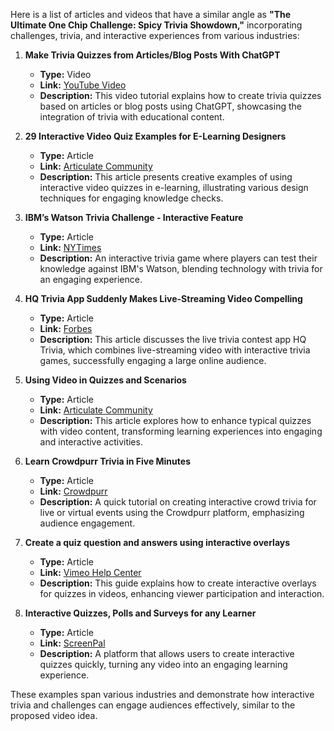 Here is a list of articles and videos that have a similar angle as **"The Ultimate One Chip Challenge: Spicy Trivia Showdown,"** incorporating challenges, trivia, and interactive experiences from various industries:

1. **Make Trivia Quizzes from Articles/Blog Posts With ChatGPT**  
   - **Type:** Video  
   - **Link:** [YouTube Video](https://www.youtube.com/watch?v=JrATuWuQdBo)  
   - **Description:** This video tutorial explains how to create trivia quizzes based on articles or blog posts using ChatGPT, showcasing the integration of trivia with educational content.

2. **29 Interactive Video Quiz Examples for E-Learning Designers**  
   - **Type:** Article  
   - **Link:** [Articulate Community](https://community.articulate.com/blog/challenge-recaps/29-interactive-video-quiz-examples-for-e-learning-designers-258/1086014)  
   - **Description:** This article presents creative examples of using interactive video quizzes in e-learning, illustrating various design techniques for engaging knowledge checks.

3. **IBM’s Watson Trivia Challenge - Interactive Feature**  
   - **Type:** Article  
   - **Link:** [NYTimes](https://www.nytimes.com/interactive/2010/06/16/magazine/watson-trivia-game.html)  
   - **Description:** An interactive trivia game where players can test their knowledge against IBM's Watson, blending technology with trivia for an engaging experience.

4. **HQ Trivia App Suddenly Makes Live-Streaming Video Compelling**  
   - **Type:** Article  
   - **Link:** [Forbes](https://www.forbes.com/sites/willburns/2017/12/19/hq-trivia-app-suddenly-makes-live-streaming-video-compelling/)  
   - **Description:** This article discusses the live trivia contest app HQ Trivia, which combines live-streaming video with interactive trivia games, successfully engaging a large online audience.

5. **Using Video in Quizzes and Scenarios**  
   - **Type:** Article  
   - **Link:** [Articulate Community](https://community.articulate.com/blog/e-learning-challenges/using-video-in-quizzes-and-scenarios-365/1098566)  
   - **Description:** This article explores how to enhance typical quizzes with video content, transforming learning experiences into engaging and interactive activities.

6. **Learn Crowdpurr Trivia in Five Minutes**  
   - **Type:** Article  
   - **Link:** [Crowdpurr](https://crowdpurr.zendesk.com/hc/en-us/articles/4403697939597-Learn-Crowdpurr-Trivia-in-Five-Minutes)  
   - **Description:** A quick tutorial on creating interactive crowd trivia for live or virtual events using the Crowdpurr platform, emphasizing audience engagement.

7. **Create a quiz question and answers using interactive overlays**  
   - **Type:** Article  
   - **Link:** [Vimeo Help Center](https://help.vimeo.com/hc/en-us/articles/12426938944657-Create-a-quiz-question-and-answers-using-interactive-overlays)  
   - **Description:** This guide explains how to create interactive overlays for quizzes in videos, enhancing viewer participation and interaction.

8. **Interactive Quizzes, Polls and Surveys for any Learner**  
   - **Type:** Article  
   - **Link:** [ScreenPal](https://screenpal.com/quizzing)  
   - **Description:** A platform that allows users to create interactive quizzes quickly, turning any video into an engaging learning experience.

These examples span various industries and demonstrate how interactive trivia and challenges can engage audiences effectively, similar to the proposed video idea.